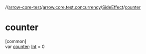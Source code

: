 //[arrow-core-test](../../../index.md)/[arrow.core.test.concurrency](../index.md)/[SideEffect](index.md)/[counter](counter.md)

# counter

[common]\
var [counter](counter.md): [Int](https://kotlinlang.org/api/latest/jvm/stdlib/kotlin/-int/index.html) = 0
